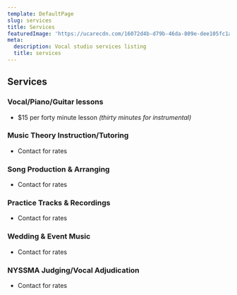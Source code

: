 ```yaml
---
template: DefaultPage
slug: services
title: Services
featuredImage: 'https://ucarecdn.com/16072d4b-d79b-46da-809e-dee105fc1a75/'
meta:
  description: Vocal studio services listing
  title: services
---
```

## Services

### Vocal/Piano/Guitar lessons

* $15 per forty minute lesson _(thirty minutes for instrumental)_

### Music Theory Instruction/Tutoring

* Contact for rates

### Song Production & Arranging

* Contact for rates

### Practice Tracks & Recordings

* Contact for rates

### Wedding & Event Music

* Contact for rates

### NYSSMA Judging/Vocal Adjudication

* Contact for rates
